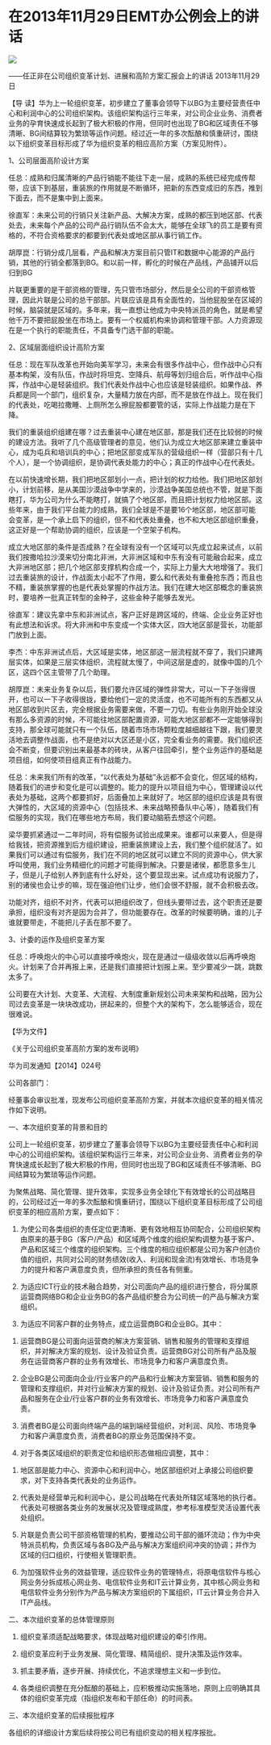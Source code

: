 # 在2013年11月29日EMT办公例会上的讲话
<img class="pv" src="https://api.visitor.plantree.me/visitor-badge/pv?namespace=plantree.me&key=renzhengfei-speeches/在EMT办公例会上的讲话.md">



——任正非在公司组织变革计划、进展和高阶方案汇报会上的讲话
2013年11月29日



【导  读】华为上一轮组织变革，初步建立了董事会领导下以BG为主要经营责任中心和利润中心的公司组织架构。该组织架构运行三年来，对公司企业业务、消费者业务的孕育快速成长起到了极大积极的作用，但同时也出现了BG和区域责任不够清晰、BG间结算较为繁琐等运作问题。经过近一年的多次酝酿和慎重研讨，围绕以下组织变革目标形成了华为组织变革的相应高阶方案（方案见附件）。



1、公司层面高阶设计方案

任总：成熟和归属清晰的产品行销能不能往下走一层，成熟的系统已经完成传帮带，应该下到基层，重装旅的作用就是不断循环，把新的东西变成旧的东西，推到下面去，而不是集中到上面来。

徐直军：未来公司的行销只关注新产品、大解决方案，成熟的都压到地区部、代表处去，未来每个产品的公司产品行销队伍不会太大，能够在全球飞的员工是要有资格的，不符合资格要求的都要到代表处或地区部从事行销工作。

胡厚崑：行销分成几层看，产品和解决方案目前只管IT和数据中心能源的产品行销，其他的行销全都落到BG。和以前一样，孵化的时候在产品线，产品铺开以后归到BG

片联更重要的是干部资格的管理，先只管市场部分，然后是全公司的干部资格管理，因此片联是公司的总干部部。片联应该是具有全面性的，当他屁股坐在区域的时候，脑袋就是区域的。多年来，我一直想让他成为中央特派员的角色，就是希望他千万不要把屁股坐在市场上。要有一个权威机构来协调和管理干部。人力资源现在是一个执行的职能责任，不具备专门选干部的职能。

2、区域层面组织设计高阶方案

任总：现在军队改革也开始向美军学习，未来会有很多作战中心，但作战中心只有基本构架，没有队伍，作战时将坦克、空降兵、航母等划归组合后，听作战中心指挥，作战中心是轻装组织。我们代表处作战中心也应该是轻装组织。如果作战、养兵都是同一个部门，组织复杂，大量精力放在内部，而不是放在作战上。现在我们的代表处，吃喝拉撒睡、上厕所怎么擦屁股都要管的话，实际上作战能力是在下降。

我们的重装组织组建在哪？过去重装中心建在地区部，那是我们还在比较弱的时候的建设方法。我听了几个高级管理者的意见，他们认为成立大地区部来建立重装中心，成为屯兵和培训兵的中心；把地区部变成军队的营级组织一样（营部只有十几个人），是一个协调组织，是协调代表处能力的中心；真正的作战中心在代表处。

在以前快速增长期，我们把地区部划小一点，把计划的权力给他。我们把地区部划小，计划前移，是从美国沙漠战争中学来的，沙漠战争美国总统也不管，就是下面瞎打，华为公司为什么不能瞎打，就搞了个地区部，而且把计划权力给地区部。这些年来，由于我们平台能力的成熟，我们全球是不是要16个地区部，地区部可能会变革，是一个承上启下的组织，但不和代表处重叠，也不和大地区部组织重叠，这正好是一个帮助协调的组织，应该是一个空架子机构。

成立大地区部的条件是否成熟？在全球有没有一个区域可以先成立起来试点，以前我们按撒哈拉沙漠来切分南北非洲，大非洲区域和中东有没有可能融合起来，成立大非洲地区部；把几个地区部支撑机构合成一个，实际上力量大大地增强了。我们过去重装旅的设计，作战面太小起不了作用，要么和代表处有重叠抢东西；而且也不精，重装旅掌握的也是代表处掌握的作战方法。我们在建大地区部概念的重装旅时，要培养一批真正转型的金种子，这些金种子能够去发光。

徐直军：建议先拿中东和非洲试点，客户正好是跨区域的，终端、企业业务正好也有此想法和诉求。将大非洲和中东变成一个实体大区，四大地区部是营长，功能部门放到上面。

李杰：中东非洲试点后，大区域是实体，地区部这一层流程就不穿了，我们只建两层实体，如果是三层实体组织，流程就太慢了，中间这层是虚的，就像中国的几个区，这四个区主管带了几个助理。

胡厚崑：未来业务复杂以后，我们要允许区域的弹性非常大，可以一下子张得很开，也可以一下子收得很拢，要给他们一定的灵活度，也不可能所有的东西都又从地区部收到片区去，完全根据业务需要来做，不要一刀切。有些业务刚开始全球没有那么多资源的时候，不可能往地区部配置资源，可能大地区部都不一定能够得到支持，那全球可能就只有一个队伍，随着市场市场颗粒度越细越往下跟，我们要灵活地去调整作战面，也不是绝对以大区还是小区，完全看业务的需要。我们组织还会不断变，但要识别出来最基本的砖块，从客户往回牵引，整个业务运作的基础是项目组，如何使项目组真正有作战能力。

任总：未来我们所有的改革，“以代表处为基础”永远都不会变化，但区域的结构，随着我们的进步和变化是可以调整的。能力的提升以项目组为中心，管理建设以代表处为基础，这两个都要抓好，后面叠加上来就好了。地区部的组织应该是具有很大弹性的，大区域的资源中心（包括技术、未来战略预备队中心等），随着我们有偿服务的实现，我们在哪些地方布局，我们要动脑筋去想这个问题。

梁华要抓紧通过一二年时间，将有偿服务试验出成果来。谁都可以来要人，但是得给我钱，把资源推到后方组织建设，把重装旅建设上去，我们整个组织就活了。如果我们可以通过有偿服务，我们在不同的地区就可以建立不同的资源中心，供大家呼叫使用，我们业务精细化的问题才可能得到解决。只要是诸侯，都愿意多生儿子，但是儿子给别人养到底有什么好处，这个要显现出来。试点成功有说服力了，别的诸侯也会让步的嘛，现在强迫他们让步，他们会很不舒服，就不会积极去改。

功能对齐，组织不对齐，代表可以把组织改了，但线头要带过去，这个职责还是要承担，组织没有对齐是因为合并了，但功能要存在。改革的时候要明确，谁的儿子谁就要带走，不能把儿子丢在那不要了。

3、计委的运作及组织变革方案

任总：呼唤炮火的中心可以直接呼唤炮火，现在是通过一级级收敛以后再呼唤炮火。计划来了合并再报上来，还是我们直接把计划报上来。至少要减少一跳，跳数太多了。

公司要在大计划、大变革、大流程、大制度重新规划公司未来架构和战略，因为公司过去变革是一块块改成功，拼起来的，但整个大的架构下，怎么能够适合，现在很难说。



【华为文件】

《关于公司组织变革高阶方案的发布说明》

华为司发通知【2014】024号

公司各部门：

经董事会审议批准，现发布公司组织变革高阶方案，并就本次组织变革的相关情况作如下说明。

一、本次组织变革的背景和目的

公司上一轮组织变革，初步建立了董事会领导下以BG为主要经营责任中心和利润中心的公司组织架构。该组织架构运行三年来，对公司企业业务、消费者业务的孕育快速成长起到了极大积极的作用，但同时也出现了BG和区域责任不够清晰、BG间结算较为繁琐等运作问题。

为聚焦战略、简化管理、提升效率，实现多业务全球化下有效增长的公司战略目的，公司经过近一年的多次酝酿和慎重研讨，围绕以下组织变革目标形成了公司组织变革的相应高阶方案，要点如下：

1. 为使公司各类组织的责任定位更清晰、更有效地相互协同配合，公司组织架构由原来的基于BG（客户/产品）和区域两个维度的组织架构调整为基于客户、产品和区域三个维度的组织架构。三个维度的相应组织都是公司为客户创造价值的组织，共同对公司的财务绩效(收入、利润和现金流)有效增长、市场竞争力的提升和客户满意度负责，但所承担的责任各有侧重。

2. 为适应ICT行业的技术融合趋势，对公司面向产品的组织进行整合，将分属原运营商网络BG和企业业务BG的各产品组织整合为公司统一的产品与解决方案组织。

3. 为适应不同客户群的业务特点，成立运营商BG和企业BG。其中：

1) 运营商BG是公司面向运营商的解决方案营销、销售和服务的管理和支撑组织，并对解决方案的规划、设计及验证负责。运营商BG对公司所有产品及服务在运营商客户群的业务有效增长、市场竞争力和客户满意度负责。

2) 企业BG是公司面向企业/行业客户的产品和行业解决方案营销、销售和服务的管理和支撑组织，并对行业解决方案的规划、设计及验证负责。对公司所有产品和服务在企业/行业客户群的业务有效增长、市场竞争力和客户满意度负责。

3) 消费者BG是公司面向终端产品的端到端经营组织，对利润、风险、市场竞争力和客户满意度负责，消费者BG的原业务范围保持不变。

4. 对于各类区域组织的职责定位和组织形态做相应调整，其中：

1) 地区部是能力中心、资源中心和利润中心，地区部组织对上承接公司组织要求，对下支持各类代表处的业务运作。

2) 代表处是经营单元和利润中心，是公司战略在代表处所辖区域落地的执行者。代表处可根据各类业务的发展状况及管理成熟度，参考标准模型灵活设置代表处组织。

5. 片联是负责公司干部资格管理的机构，要推动公司干部的循环流动；作为中央特派员机构，负责区域与各BG及产品与解决方案组织间冲突的协调；并作为区域的归口组织，行使相关管理职责。

6. 为加强软件业务的效益管理，适应软件业务的管理特点，将原电信软件与核心网业务分拆成核心网业务、电信软件业务和IT云计算业务，其中核心网业务和电信软件业务分别作为产品与解决方案组织的下属组织，IT云计算业务合并入IT产品线。

二、本次组织变革的总体管理原则

1. 组织变革须适配战略要求，体现战略对组织建设的牵引作用。

2. 组织变革应利于业务发展、简化管理、精简组织、提升决策及运作效率。

3. 抓主要矛盾，逐步开展、持续优化，不追求理想主义和一步到位。

4. 各类组织调整在充分酝酿的基础上，应积极推动实施落地，原则上应明确其具体的组织变革完成（指组织发布和干部任命）的时间表。

三、本次组织变革的后续报批程序

各组织的详细设计方案后续将按公司已有组织变动的相关程序报批。
